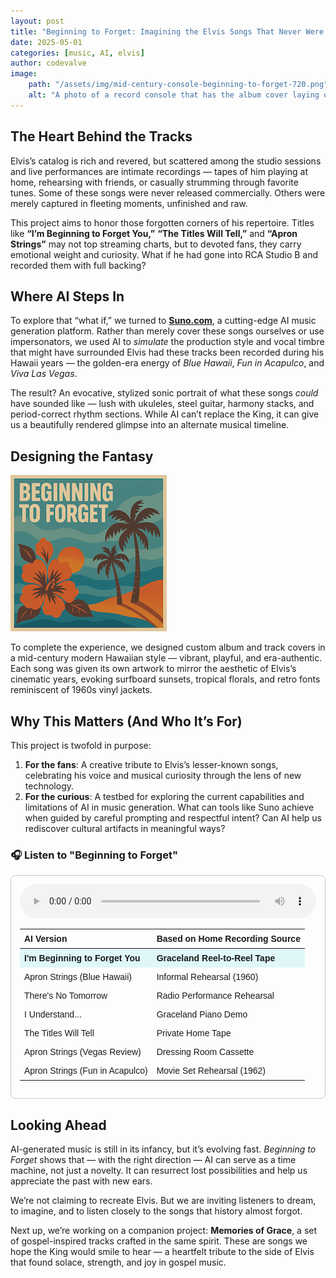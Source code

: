 ```yaml
---
layout: post
title: "Beginning to Forget: Imagining the Elvis Songs That Never Were – With a Little Help from AI"
date: 2025-05-01
categories: [music, AI, elvis]
author: codevalve
image:
    path: "/assets/img/mid-century-console-beginning-to-forget-720.png"
    alt: "A photo of a record console that has the album cover laying on the top."
---
```


## The Heart Behind the Tracks

Elvis’s catalog is rich and revered, but scattered among the studio sessions and live performances are intimate recordings — tapes of him playing at home, rehearsing with friends, or casually strumming through favorite tunes. Some of these songs were never released commercially. Others were merely captured in fleeting moments, unfinished and raw.

This project aims to honor those forgotten corners of his repertoire. Titles like **“I’m Beginning to Forget You,”** **“The Titles Will Tell,”** and **“Apron Strings”** may not top streaming charts, but to devoted fans, they carry emotional weight and curiosity. What if he had gone into RCA Studio B and recorded them with full backing?

## Where AI Steps In

To explore that “what if,” we turned to [**Suno.com**](https://suno.com), a cutting-edge AI music generation platform. Rather than merely cover these songs ourselves or use impersonators, we used AI to *simulate* the production style and vocal timbre that might have surrounded Elvis had these tracks been recorded during his Hawaii years — the golden-era energy of *Blue Hawaii*, *Fun in Acapulco*, and *Viva Las Vegas*.

The result? An evocative, stylized sonic portrait of what these songs *could* have sounded like — lush with ukuleles, steel guitar, harmony stacks, and period-correct rhythm sections. While AI can’t replace the King, it can give us a beautifully rendered glimpse into an alternate musical timeline.

## Designing the Fantasy

![Beginning to forget cover](/assets/img/beginning-to-forget-250.png)

To complete the experience, we designed custom album and track covers in a mid-century modern Hawaiian style — vibrant, playful, and era-authentic. Each song was given its own artwork to mirror the aesthetic of Elvis’s cinematic years, evoking surfboard sunsets, tropical florals, and retro fonts reminiscent of 1960s vinyl jackets.

## Why This Matters (And Who It’s For)

This project is twofold in purpose:

1. **For the fans**: A creative tribute to Elvis’s lesser-known songs, celebrating his voice and musical curiosity through the lens of new technology.
2. **For the curious**: A testbed for exploring the current capabilities and limitations of AI in music generation. What can tools like Suno achieve when guided by careful prompting and respectful intent? Can AI help us rediscover cultural artifacts in meaningful ways?

<h3>🎧 Listen to "Beginning to Forget"</h3>

<style>
  .playlist-container {
    max-width: 700px;
    border: 1px solid #ccc;
    padding: 1em;
    border-radius: 8px;
    font-family: sans-serif;
  }
  .playlist-table {
    width: 100%;
    border-collapse: collapse;
    margin-top: 1em;
  }
  .playlist-table th,
  .playlist-table td {
    text-align: left;
    padding: 0.5em;
    vertical-align: top;
  }
  .playlist-table tr:hover {
    background-color: #f9f9f9;
    cursor: pointer;
  }
  .playlist-table .active {
    font-weight: bold;
    background-color: #e0f7fa;
  }
</style>

<div class="playlist-container">
  <audio id="audioPlayer" controls style="width: 100%;">
    <source id="audioSource" src="/assets/audio/im-beginning-to-forget-you.mp3" type="audio/mpeg">
    Your browser does not support the audio element.
  </audio>

  <table class="playlist-table">
    <thead>
      <tr>
        <th>AI Version</th>
        <th>Based on Home Recording Source</th>
      </tr>
    </thead>
    <tbody id="playlist">
      <tr class="track active" data-src="/assets/audio/im-beginning-to-forget-you.mp3">
        <td>I'm Beginning to Forget You</td>
        <td>Graceland Reel-to-Reel Tape</td>
      </tr>
      <tr class="track" data-src="/assets/audio/apron-strings-blue-hawaii.mp3">
        <td>Apron Strings (Blue Hawaii)</td>
        <td>Informal Rehearsal (1960)</td>
      </tr>
      <tr class="track" data-src="/assets/audio/theres-no-tomorrow-fun-in-acapulco.mp3">
        <td>There's No Tomorrow</td>
        <td>Radio Performance Rehearsal</td>
      </tr>
      <tr class="track" data-src="/assets/audio/i-understand.mp3">
        <td>I Understand...</td>
        <td>Graceland Piano Demo</td>
      </tr>
      <tr class="track" data-src="/assets/audio/the-titles-will-tell.mp3">
        <td>The Titles Will Tell</td>
        <td>Private Home Tape</td>
      </tr>
      <tr class="track" data-src="/assets/audio/apron-strings-vegas-review.mp3">
        <td>Apron Strings (Vegas Review)</td>
        <td>Dressing Room Cassette</td>
      </tr>
      <tr class="track" data-src="/assets/audio/apron-strings-fun-in-acapulco.mp3">
        <td>Apron Strings (Fun in Acapulco)</td>
        <td>Movie Set Rehearsal (1962)</td>
      </tr>
    </tbody>
  </table>
</div>

<script>
  const audioPlayer = document.getElementById("audioPlayer");
  const audioSource = document.getElementById("audioSource");
  const rows = document.querySelectorAll(".track");

  rows.forEach(row => {
    row.addEventListener("click", () => {
      rows.forEach(r => r.classList.remove("active"));
      row.classList.add("active");
      const newSrc = row.getAttribute("data-src");
      audioSource.src = newSrc;
      audioPlayer.load();
      audioPlayer.play();
    });
  });
</script>

## Looking Ahead

AI-generated music is still in its infancy, but it’s evolving fast. *Beginning to Forget* shows that — with the right direction — AI can serve as a time machine, not just a novelty. It can resurrect lost possibilities and help us appreciate the past with new ears.

We’re not claiming to recreate Elvis. But we are inviting listeners to dream, to imagine, and to listen closely to the songs that history almost forgot.

Next up, we’re working on a companion project: **Memories of Grace**, a set of gospel-inspired tracks crafted in the same spirit. These are songs we hope the King would smile to hear — a heartfelt tribute to the side of Elvis that found solace, strength, and joy in gospel music.
